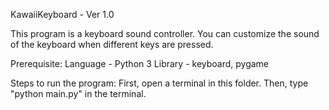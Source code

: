 KawaiiKeyboard - Ver 1.0

This program is a keyboard sound controller.
You can customize the sound of the keyboard when different keys are pressed.

Prerequisite:
Language - Python 3
Library - keyboard, pygame

Steps to run the program:
First, open a terminal in this folder.
Then, type "python main.py" in the terminal.